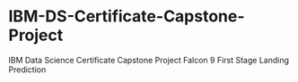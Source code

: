 # IBM-DS-Certificate-Capstone-Project
IBM Data Science Certificate Capstone Project 
Falcon 9 First Stage Landing Prediction
